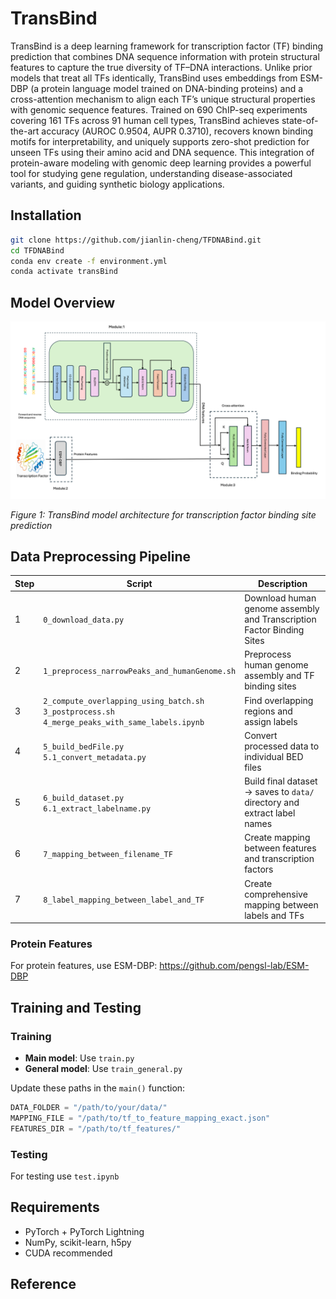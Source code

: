 # TransBind

TransBind is a deep learning framework for transcription factor (TF) binding prediction that combines DNA sequence information with protein structural features to capture the true diversity of TF–DNA interactions. Unlike prior models that treat all TFs identically, TransBind uses embeddings from ESM-DBP (a protein language model trained on DNA-binding proteins) and a cross-attention mechanism to align each TF’s unique structural properties with genomic sequence features. Trained on 690 ChIP-seq experiments covering 161 TFs across 91 human cell types, TransBind achieves state-of-the-art accuracy (AUROC 0.9504, AUPR 0.3710), recovers known binding motifs for interpretability, and uniquely supports zero-shot prediction for unseen TFs using their amino acid and DNA sequence. This integration of protein-aware modeling with genomic deep learning provides a powerful tool for studying gene regulation, understanding disease-associated variants, and guiding synthetic biology applications.

## Installation

```bash
git clone https://github.com/jianlin-cheng/TFDNABind.git
cd TFDNABind
conda env create -f environment.yml
conda activate transBind
```

## Model Overview

![TransBind Architecture](MainDiagramV1.png)

*Figure 1: TransBind model architecture for transcription factor binding site prediction*

## Data Preprocessing Pipeline

| Step | Script | Description |
|------|--------|-------------|
| 1 | `0_download_data.py` | Download human genome assembly and Transcription Factor Binding Sites |
| 2 | `1_preprocess_narrowPeaks_and_humanGenome.sh` | Preprocess human genome assembly and TF binding sites |
| 3 | `2_compute_overlapping_using_batch.sh` <br> `3_postprocess.sh` <br> `4_merge_peaks_with_same_labels.ipynb` | Find overlapping regions and assign labels |
| 4 | `5_build_bedFile.py` <br> `5.1_convert_metadata.py` | Convert processed data to individual BED files |
| 5 | `6_build_dataset.py` <br> `6.1_extract_labelname.py` | Build final dataset → saves to `data/` directory and extract label names |
| 6 | `7_mapping_between_filename_TF` | Create mapping between features and transcription factors |
| 7 | `8_label_mapping_between_label_and_TF` | Create comprehensive mapping between labels and TFs |

### Protein Features
For protein features, use ESM-DBP: https://github.com/pengsl-lab/ESM-DBP

## Training and Testing

### Training
- **Main model**: Use `train.py`
- **General model**: Use `train_general.py`

Update these paths in the `main()` function:
```python
DATA_FOLDER = "/path/to/your/data/"
MAPPING_FILE = "/path/to/tf_to_feature_mapping_exact.json"
FEATURES_DIR = "/path/to/tf_features/"
```

### Testing
For testing use `test.ipynb`

## Requirements

- PyTorch + PyTorch Lightning
- NumPy, scikit-learn, h5py
- CUDA recommended

## Reference 
